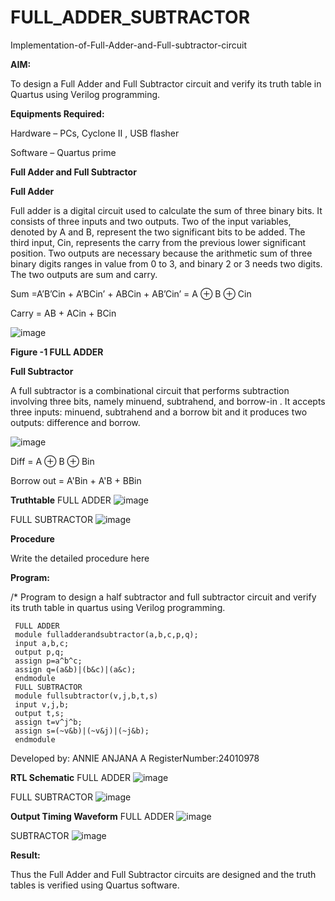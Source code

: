 # FULL_ADDER_SUBTRACTOR

Implementation-of-Full-Adder-and-Full-subtractor-circuit

**AIM:**

To design a Full Adder and Full Subtractor circuit and verify its truth table in Quartus using Verilog programming.

**Equipments Required:**

Hardware – PCs, Cyclone II , USB flasher

Software – Quartus prime

**Full Adder and Full Subtractor**

**Full Adder**

Full adder is a digital circuit used to calculate the sum of three binary bits. It consists of three inputs and two outputs. Two of the input variables, denoted by A and B, represent the two significant bits to be added. The third input, Cin, represents the carry from the previous lower significant position. Two outputs are necessary because the arithmetic sum of three binary digits ranges in value from 0 to 3, and binary 2 or 3 needs two digits. The two outputs are sum and carry.

Sum =A’B’Cin + A’BCin’ + ABCin + AB’Cin’ = A ⊕ B ⊕ Cin 

Carry = AB + ACin + BCin

![image](https://github.com/naavaneetha/FULL_ADDER_SUBTRACTOR/assets/154305477/0f30ba51-5ffb-4198-845f-18e054f675e7)

**Figure -1 FULL ADDER**

**Full Subtractor**

A full subtractor is a combinational circuit that performs subtraction involving three bits, namely minuend, subtrahend, and borrow-in . It accepts three inputs: minuend, subtrahend and a borrow bit and it produces two outputs: difference and borrow.

![image](https://github.com/naavaneetha/FULL_ADDER_SUBTRACTOR/assets/154305477/02b24f51-ab51-4304-9ad6-7b81ffc1ead5)

Diff = A ⊕ B ⊕ Bin 

Borrow out = A'Bin + A'B + BBin

**Truthtable**
FULL ADDER
![image](https://github.com/user-attachments/assets/f9c445b1-26f7-4cb4-a465-9b31fd6c281c)

FULL SUBTRACTOR
![image](https://github.com/user-attachments/assets/b930263f-3b38-4233-843b-f1f701d3a48f)




**Procedure**

Write the detailed procedure here

**Program:**

/* Program to design a half subtractor and full subtractor circuit and verify its truth table in quartus using Verilog programming.
```
 FULL ADDER
 module fulladderandsubtractor(a,b,c,p,q);
 input a,b,c;
 output p,q;
 assign p=a^b^c;
 assign q=(a&b)|(b&c)|(a&c);
 endmodule
 FULL SUBTRACTOR
 module fullsubtractor(v,j,b,t,s)
 input v,j,b;
 output t,s;
 assign t=v^j^b;
 assign s=(~v&b)|(~v&j)|(~j&b);
 endmodule
```

Developed by: ANNIE ANJANA A RegisterNumber:24010978


**RTL Schematic**
FULL ADDER
![image](https://github.com/user-attachments/assets/ec0895c9-d431-405d-b707-8a36e0d673ac)

FULL SUBTRACTOR
![image](https://github.com/user-attachments/assets/b23d045e-89a5-4bc9-be8a-78edffd330d0)






**Output Timing Waveform**
FULL ADDER
![image](https://github.com/user-attachments/assets/351cebf5-5b2d-4adf-a053-77c3f3f69fca)

SUBTRACTOR
![image](https://github.com/user-attachments/assets/7d9a4049-cee5-4151-906f-d29b7c9361d5)



**Result:**

Thus the Full Adder and Full Subtractor circuits are designed and the truth tables is verified using Quartus software.



